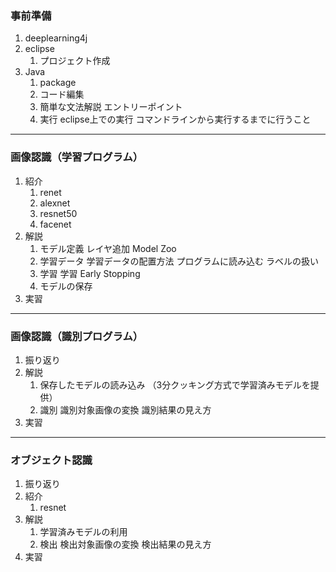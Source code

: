 ### 事前準備
1. deeplearning4j
1. eclipse
    1. プロジェクト作成
1. Java
    1. package
    1. コード編集
    1. 簡単な文法解説
エントリーポイント
    1. 実行
eclipse上での実行
コマンドラインから実行するまでに行うこと
---
### 画像認識（学習プログラム）
1. 紹介
    1. renet
    1. alexnet
    1. resnet50
    1. facenet
1. 解説
    1. モデル定義
レイヤ追加
Model Zoo
    1. 学習データ
学習データの配置方法
プログラムに読み込む
ラベルの扱い
    1. 学習
学習
Early Stopping
    1. モデルの保存
1. 実習
---
### 画像認識（識別プログラム）
1. 振り返り
1. 解説
    1. 保存したモデルの読み込み
（3分クッキング方式で学習済みモデルを提供）
    1. 識別
識別対象画像の変換
識別結果の見え方
1. 実習
---
### オブジェクト認識
1. 振り返り
1. 紹介
    1. resnet
1. 解説
    1. 学習済みモデルの利用
    1. 検出
検出対象画像の変換
検出結果の見え方
1. 実習
